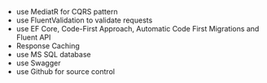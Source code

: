 * use MediatR for CQRS pattern
* use FluentValidation to validate requests
* use EF Core, Code-First Approach, Automatic Code First Migrations and Fluent API
* Response Caching
* use MS SQL database
* use Swagger
* use Github for source control
